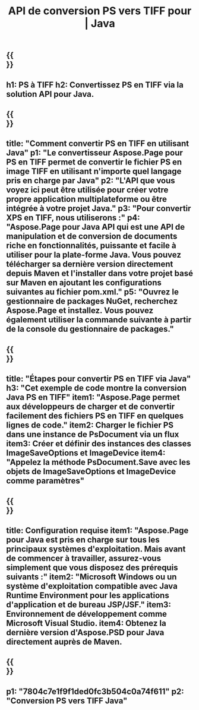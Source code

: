 ﻿---
translation: true
template: /_templates/_conversion-child-java.md
title: API de conversion PS vers TIFF pour | Java
url: /java/conversion/ps-to-tiff/
description: Exemple de code de conversion Java pour le format PS en fichier TIFF. Utilisez cet exemple de code pour convertir PS en TIFF dans n'importe quelle application Java Web ou de bureau.
informat: PS
outformat: TIFF
otherformats: XPS EPS
---

{{<section banner>}}
---
h1: PS à TIFF
h2: Convertissez PS en TIFF via la solution API pour Java.
---

{{<section overview>}}
---
title: "Comment convertir PS en TIFF en utilisant Java"
p1: "Le convertisseur Aspose.Page pour PS en TIFF permet de convertir le fichier PS en image TIFF en utilisant n'importe quel langage pris en charge par Java"
p2: "L'API que vous voyez ici peut être utilisée pour créer votre propre application multiplateforme ou être intégrée à votre projet Java."
p3: "Pour convertir XPS en TIFF, nous utiliserons :"
p4: "Aspose.Page pour Java API qui est une API de manipulation et de conversion de documents riche en fonctionnalités, puissante et facile à utiliser pour la plate-forme Java. Vous pouvez télécharger sa dernière version directement depuis Maven et l'installer dans votre projet basé sur Maven en ajoutant les configurations suivantes au fichier pom.xml."
p5: "Ouvrez le gestionnaire de packages NuGet, recherchez Aspose.Page et installez. Vous pouvez également utiliser la commande suivante à partir de la console du gestionnaire de packages."
---

{{<section feature1>}}
---
title: "Étapes pour convertir PS en TIFF via Java"
h3: "Cet exemple de code montre la conversion Java PS en TIFF"
item1: "Aspose.Page permet aux développeurs de charger et de convertir facilement des fichiers PS en TIFF en quelques lignes de code."
item2: Charger le fichier PS dans une instance de PsDocument via un flux
item3: Créer et définir des instances des classes ImageSaveOptions et ImageDevice
item4: "Appelez la méthode PsDocument.Save avec les objets de ImageSaveOptions et ImageDevice comme paramètres"
---

{{<section feature2>}}
---
title: Configuration requise
item1: "Aspose.Page pour Java est pris en charge sur tous les principaux systèmes d'exploitation. Mais avant de commencer à travailler, assurez-vous simplement que vous disposez des prérequis suivants :"
item2: "Microsoft Windows ou un système d'exploitation compatible avec Java Runtime Environment pour les applications d'application et de bureau JSP/JSF."
item3: Environnement de développement comme Microsoft Visual Studio.
item4: Obtenez la dernière version d'Aspose.PSD pour Java directement auprès de Maven.
---

{{<section gist>}}
---
p1: "7804c7e1f9f1ded0fc3b504c0a74f611"
p2: "Conversion PS vers TIFF Java"
---
